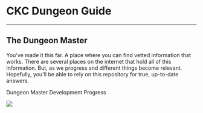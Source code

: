 # CKC Dungeon Guide

---

<a name="section-1"></a>
## The Dungeon Master

You've made it this far. A place where you can find vetted information that works. There are several places on the internet
that hold all of this information. But, as we progress and different things become relevant. Hopefully, you'll be able to rely
on this repository for true, up-to-date answers.

<larecipe-card>
    <larecipe-badge type="success" circle class="mr-3" icon="fa fa-heart"></larecipe-badge> Dungeon Master Development Progress
    <larecipe-progress type="warning" :value="20"></larecipe-progress>
</larecipe-card>

![](https://i.loli.net/2020/04/11/dbZ9I6jgr3FxmKh.png)